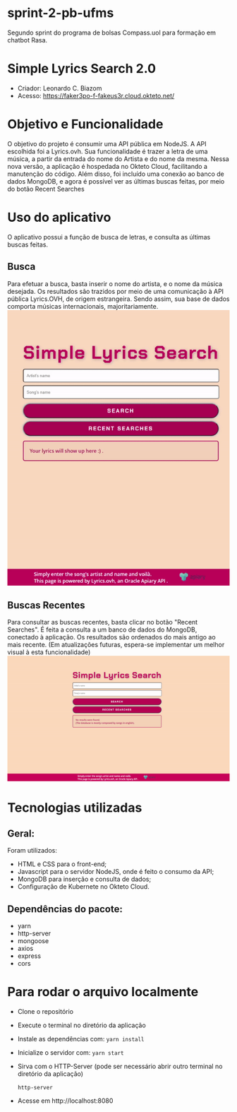 # sprint-2-pb-ufms

Segundo sprint do programa de bolsas Compass.uol para formação em chatbot Rasa.

# Simple Lyrics Search 2.0

- Criador: Leonardo C. Biazom
- Acesso: https://faker3po-f-fakeus3r.cloud.okteto.net/

# Objetivo e Funcionalidade

O objetivo do projeto é consumir uma API pública em NodeJS.
A API escolhida foi a Lyrics.ovh. Sua funcionalidade é trazer a letra de uma música, a partir da entrada do nome do Artista e do nome da mesma.
Nessa nova versão, a aplicação é hospedada no Okteto Cloud, facilitando a manutenção do código.
Além disso, foi incluído uma conexão ao banco de dados MongoDB, e agora é possível ver as últimas buscas feitas, por meio do botão Recent Searches

# Uso do aplicativo

O aplicativo possui a função de busca de letras, e consulta as últimas buscas feitas.

## Busca

Para efetuar a busca, basta inserir o nome do artista, e o nome da música desejada.
Os resultados são trazidos por meio de uma comunicação à API pública Lyrics.OVH, de origem estrangeira. Sendo assim, sua base de dados comporta músicas internacionais, majoritariamente.
![Exemplo de busca](/assets/exemploBusca.gif)

## Buscas Recentes

Para consultar as buscas recentes, basta clicar no botão "Recent Searches".
É feita a consulta a um banco de dados do MongoDB, conectado à aplicação.
Os resultados são ordenados do mais antigo ao mais recente.
(Em atualizações futuras, espera-se implementar um melhor visual à esta funcionalidade)
![Exemplo Recents](/assets/exemploRecentSearches.gif)

# Tecnologias utilizadas

## Geral:

Foram utilizados:

- HTML e CSS para o front-end;
- Javascript para o servidor NodeJS, onde é feito o consumo da API;
- MongoDB para inserção e consulta de dados;
- Configuração de Kubernete no Okteto Cloud.

## Dependências do pacote:

- yarn
- http-server
- mongoose
- axios
- express
- cors

# Para rodar o arquivo localmente

- Clone o repositório

- Execute o terminal no diretório da aplicação

- Instale as dependências com:
  `yarn install`

- Inicialize o servidor com:
  `yarn start`

- Sirva com o HTTP-Server (pode ser necessário abrir outro terminal no diretório da aplicação)

  ```
  http-server
  ```

- Acesse em http://localhost:8080
